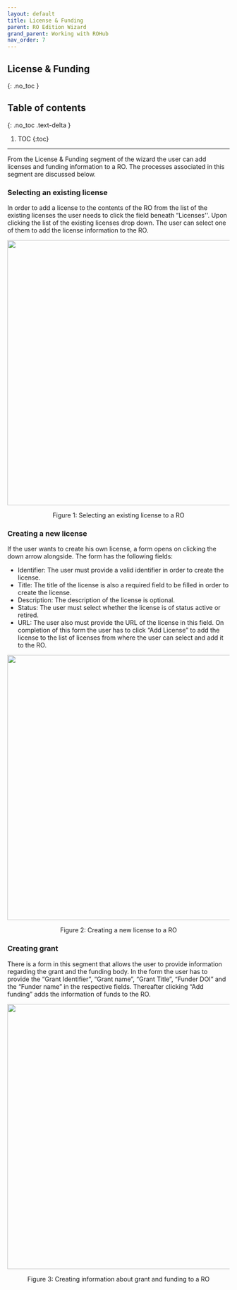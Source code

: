 ```yaml
---
layout: default
title: License & Funding
parent: RO Edition Wizard
grand_parent: Working with ROHub
nav_order: 7
---
```


## License & Funding
{: .no_toc }
## Table of contents
{: .no_toc .text-delta }

1. TOC
{:toc}
---------
From the License & Funding segment of the wizard the user can add licenses and funding information to a RO. The processes associated in this segment are discussed below.
### Selecting an existing license
In order to add a license to the contents of the RO from the list of the existing licenses the user needs to click the field beneath “Licenses''. Upon clicking the list of the existing licenses drop down. The user can select one of them to add the license information to the RO.

<p align="center"> <img src="https://box.psnc.pl/f/3cee103b01/?raw=1" width="600"> </p>
<div align="center"> Figure 1: Selecting an existing license to a RO </div>

### Creating a new license
If the user wants to create his own license, a form opens on clicking the down arrow alongside. The form has the following fields:
* Identifier: The user must provide a valid identifier in order to create the license.
* Title: The title of the license is also a required field to be filled in order to create the license.
* Description: The description of the license is optional.
* Status: The user must select whether the license is of status active or retired.
* URL: The user also must provide the URL of the license in this field.
On completion of this form the user has to click “Add License” to add the license to the list of licenses from where the user can select  and add it to the RO.

<p align="center"> <img src="https://box.psnc.pl/f/b2b3877e05/?raw=1" width="600"> </p>
<div align="center"> Figure 2: Creating a new license to a RO </div>

### Creating grant
There is a form in this segment that allows the user to provide information regarding  the grant and the funding body. In the form the user has to provide the “Grant Identifier”, “Grant name”, “Grant Title”, “Funder DOI” and the “Funder name” in the respective fields. Thereafter clicking “Add funding” adds the information of funds to the RO.

<p align="center"> <img src="https://box.psnc.pl/f/b2b3877e05/?raw=1" width="600"> </p>
<div align="center"> Figure 3: Creating information about grant and funding to a RO </div>
